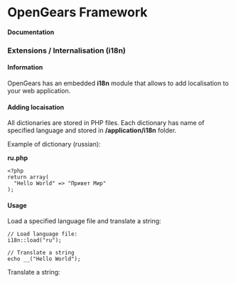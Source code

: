 # OpenGears Framework
**Documentation**

### Extensions / Internalisation (i18n) 

#### Information
OpenGears has an embedded **i18n** module that allows to add localisation to your web application.

#### Adding locaisation

All dictionaries are stored in PHP files. Each dictionary has name of specified language and stored in **/application/i18n** folder.

Example of dictionary (russian):

**ru.php**

```
<?php
return array(
  "Hello World" => "Привет Мир"
);
```

#### Usage
Load a specified language file and translate a string:
```
// Load language file:
i18n::load("ru");

// Translate a string
echo __("Hello World");
```
Translate a string:

